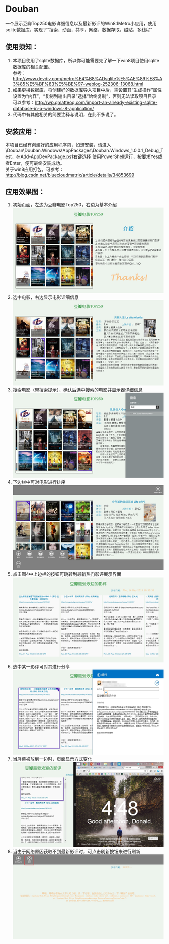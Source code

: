 # Douban
一个展示豆瓣Top250电影详细信息以及最新影评的Win8.1Metro小应用，使用sqlite数据库，实现了“搜索，动画，共享，网络，数据存取，磁贴，多线程”
## 使用须知：
1. 本项目使用了sqlite数据库，所以你可能需要先了解一下win8项目使用sqlite数据库的相关配置。<br/>
参考：http://www.devdiv.com/metro%E4%B8%ADsqlite%E5%AE%89%E8%A3%85%E5%BF%83%E5%BE%97-weblog-252306-13068.html<br/>
2. 如果更换数据库，将创建好的数据库导入项目中后，需设置其“生成操作”属性设置为“内容”，“复制到输出目录”选择“始终复制”，否则无法读取项目目录<br/>
可以参考：http://wp.qmatteoq.com/import-an-already-existing-sqlite-database-in-a-windows-8-application/<br/>
3. 代码中有其他相关的简要注释与说明，在此不多说了。

## 安装应用：
本项目已经有创建好的应用程序包，如想安装，请进入\Douban\Douban.Windows\AppPackages\Douban.Windows_1.0.0.1_Debug_Test，在Add-AppDevPackage.ps1右键选择
使用PowerShell运行，按要求Yes或者Enter，便可最终安装成功。<br/>
关于win8应用打包，可参考：http://blog.csdn.net/bluecloudmatrix/article/details/34853699

## 应用效果图：
1. 初始页面，左边为豆瓣电影Top250，右边为基本介绍
![](/Picts/1.jpg)
2. 选中电影，右边显示电影详细信息
![](/Picts/2.jpg)
3. 搜索电影（带搜索提示），确认后选中搜索的电影并显示器详细信息
![](/Picts/3.jpg)
4. 下边栏中可对电影进行排序
![](/Picts/4.jpg)
5. 点击图4中上边栏的按钮可跳转到最新热门影评展示界面
![](/Picts/5.jpg)
6. 选中某一影评可对其进行分享
![](/Picts/6.jpg)
7. 当屏幕被放到一边时，页面显示方式变化
![](/Picts/7.jpg)
8. 当由于网络原因获取不到最新影评时，可点击刷新按钮来进行刷新
![](/Picts/8.jpg)
